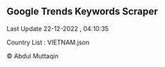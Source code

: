 

## Google Trends Keywords Scraper 
 
Last Update 22-12-2022 , 04:10:35

Country List :
VIETNAM.json



© Abdul Muttaqin 
